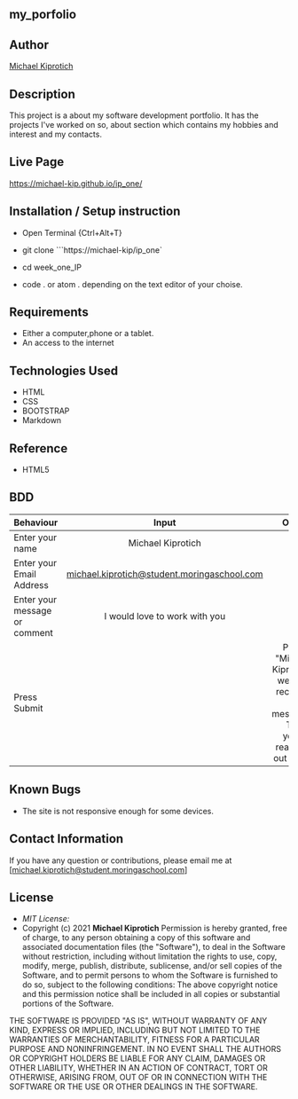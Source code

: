 ## my_porfolio

## Author

[Michael Kiprotich](https://github.com/michael-kip)

## Description

This project is a about my software development portfolio. It has the projects I've worked on so, about section which contains my hobbies and interest and my contacts.


## Live Page 
https://michael-kip.github.io/ip_one/ 


## Installation / Setup instruction
* Open Terminal {Ctrl+Alt+T}

* git clone ```https://michael-kip/ip_one`
* cd week_one_IP
* code . or atom . depending on the text editor of your choise.
## Requirements
* Either a computer,phone or a tablet.
* An access to the internet
## Technologies Used
- HTML
- CSS
- BOOTSTRAP
- Markdown
## Reference
* HTML5
## BDD
| Behaviour      | Input        | Output       |
| :------------- | :----------: | -----------: |
|  Enter your name  |   Michael Kiprotich |     |
| Enter your Email Address  | michael.kiprotich@student.moringaschool.com |   |
| Enter your message or comment   |  I would love to work with you     |     |
| Press Submit|     |Pop up "Michael Kiprotich, we have received your message. Thank you for reaching out to us.|
## Known Bugs
* The site is not responsive enough for some devices. 
## Contact Information 
If you have any question or contributions, please email me at [michael.kiprotich@student.moringaschool.com]
## License
* *MIT License:*
* Copyright (c) 2021 **Michael Kiprotich**
Permission is hereby granted, free of charge, to any person obtaining a copy
of this software and associated documentation files (the "Software"), to deal
in the Software without restriction, including without limitation the rights
to use, copy, modify, merge, publish, distribute, sublicense, and/or sell
copies of the Software, and to permit persons to whom the Software is
furnished to do so, subject to the following conditions:
​
The above copyright notice and this permission notice shall be included in all
copies or substantial portions of the Software.

THE SOFTWARE IS PROVIDED "AS IS", WITHOUT WARRANTY OF ANY KIND, EXPRESS OR
IMPLIED, INCLUDING BUT NOT LIMITED TO THE WARRANTIES OF MERCHANTABILITY,
FITNESS FOR A PARTICULAR PURPOSE AND NONINFRINGEMENT. IN NO EVENT SHALL THE
AUTHORS OR COPYRIGHT HOLDERS BE LIABLE FOR ANY CLAIM, DAMAGES OR OTHER
LIABILITY, WHETHER IN AN ACTION OF CONTRACT, TORT OR OTHERWISE, ARISING FROM,
OUT OF OR IN CONNECTION WITH THE SOFTWARE OR THE USE OR OTHER DEALINGS IN THE
SOFTWARE.
